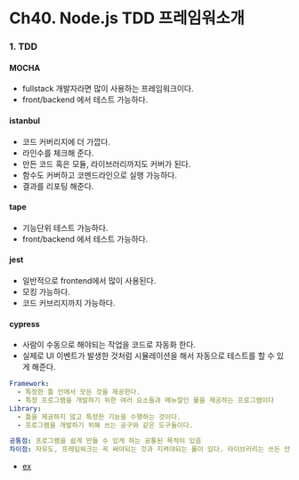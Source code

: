 # Ch40. Node.js TDD 프레임워소개

### 1. TDD
#### MOCHA
- fullstack 개발자라면 많이 사용하는 프레임워크이다.
- front/backend 에서 테스트 가능하다.

#### istanbul
- 코드 커버리지에 더 가깝다.
- 라인수를 체크해 준다.
- 만든 코드  혹은 모듈, 라이브러리까지도 커버가 된다.
- 함수도 커버하고 코멘드라인으로 실행 가능하다.
-	결과를 리포팅 해준다.

#### tape
- 기능단위 테스트 가능하다.
- front/backend 에서 테스트 가능하다.

#### jest
- 일반적으로 frontend에서 많이 사용된다.
-	모킹 가능하다.
- 코드 커브리지까지 가능하다.

#### cypress
- 사람이 수동으로 해야되는 작업을 코드로 자동화 한다.
- 실제로 UI 이벤트가 발생한 것처럼 시뮬레이션을 해서 자동으로 테스트를 할 수 있게 해준다.

```yaml
Framework: 
  - 특정한 틀 안에서 모든 것을 제공한다.  
  - 특정 프로그램을 개발하기 위한 여러 요소들과 메뉴얼인 룰을 제공하는 프로그램이다
Library: 
  - 틀을 제공하지 않고 특정한 기능을 수행하는 것이다.  
  - 프로그램을 개발하기 위해 쓰는 공구와 같은 도구들이다.

공통점: 프로그램을 쉽게 만들 수 있게 하는 공통된 목적이 있음
차이점: 자유도, 프레임워크는 꼭 써야되는 것과 지켜야되는 룰이 있다. 라이브러리는 쓰든 안 쓰든 자기 마음이다.
```

- [ex](./index.js)  